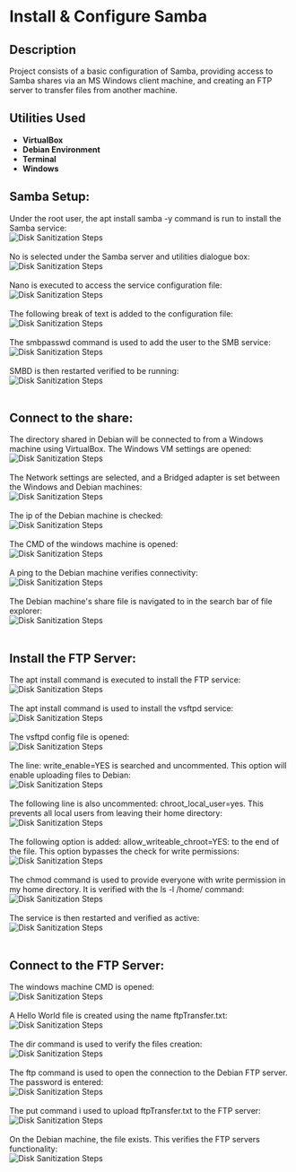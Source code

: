 <h1>Install & Configure Samba</h1>

<h2>Description</h2>
Project consists of a basic configuration of Samba, providing access to Samba shares via an MS Windows client machine, and creating an FTP server to transfer files from another machine.
<br />


<h2>Utilities Used</h2>

- <b>VirtualBox</b>
- <b>Debian Environment</b>
- <b>Terminal</b>
- <b>Windows</b>

<h2>Samba Setup:</h2>
Under the root user, the apt install samba -y command is run to install the Samba service:<br/>
<img src="https://imagizer.imageshack.com/img923/9009/zUhbld.png" alt="Disk Sanitization Steps"/>
<br />
<br />
No is selected under the Samba server and utilities dialogue box:<br/>
<img src="https://imagizer.imageshack.com/img924/742/QCeZ2G.png" alt="Disk Sanitization Steps"/>
<br />
<br />
Nano is executed to access the service configuration file:<br/>
<img src="https://imagizer.imageshack.com/img923/3497/FPyCkd.png" alt="Disk Sanitization Steps"/>
<br />
<br />
The following break of text is added to the configuration file:<br/>
<img src="https://imagizer.imageshack.com/img922/2066/tNjzeQ.png" alt="Disk Sanitization Steps"/>
<br />
<br />
The smbpasswd command is used to add the user to the SMB service:<br/>
<img src="https://imagizer.imageshack.com/img923/5553/Xm9M1C.png" alt="Disk Sanitization Steps"/>
<br />
<br />
SMBD is then restarted verified to be running:<br/>
<img src="https://imagizer.imageshack.com/img924/4014/2EFrPX.png" alt="Disk Sanitization Steps"/>
<br />
<br />

<h2>Connect to the share:</h2>
The directory shared in Debian will be connected to from a Windows machine using VirtualBox. The Windows VM settings are opened:<br/>
<img src="https://imagizer.imageshack.com/img922/6513/9xAye3.png" alt="Disk Sanitization Steps"/>
<br />
<br />
The Network settings are selected, and a Bridged adapter is set between the Windows and Debian machines:<br/>
<img src="https://imagizer.imageshack.com/img924/1903/cCoGDV.png" alt="Disk Sanitization Steps"/>
<br />
<br />
The ip of the Debian machine is checked:<br/>
<img src="https://imagizer.imageshack.com/img922/6096/XpVrMJ.png" alt="Disk Sanitization Steps"/>
<br />
<br />
The CMD of the windows machine is opened:<br/>
<img src="https://imagizer.imageshack.com/img923/1102/1mTPlM.png" alt="Disk Sanitization Steps"/>
<br />
<br />
A ping to the Debian machine verifies connectivity:<br/>
<img src="https://imagizer.imageshack.com/img924/6425/QLe6c8.png" alt="Disk Sanitization Steps"/>
<br />
<br />
The Debian machine's share file is navigated to in the search bar of file explorer:<br/>
<img src="https://imagizer.imageshack.com/img922/9711/nv1ZFS.png" alt="Disk Sanitization Steps"/>
<br />
<br />

<h2>Install the FTP Server:</h2>
The apt install command is executed to install the FTP service:<br/>
<img src="https://imagizer.imageshack.com/img924/3779/SzKCG8.png" alt="Disk Sanitization Steps"/>
<br />
<br />
The apt install command is used to install the vsftpd service:<br/>
<img src="https://imagizer.imageshack.com/img923/9245/BnRIgA.png" alt="Disk Sanitization Steps"/>
<br />
<br />
The vsftpd config file is opened:<br/>
<img src="https://imagizer.imageshack.com/img924/9606/aJbh0W.png" alt="Disk Sanitization Steps"/>
<br />
<br />
The line: write_enable=YES is searched and uncommented. This option will enable uploading files to Debian:<br/>
<img src="https://imagizer.imageshack.com/img923/6294/GW7flg.png" alt="Disk Sanitization Steps"/>
<br />
<br />
The following line is also uncommented: chroot_local_user=yes. This prevents all local users from leaving their home directory:<br/>
<img src="https://imagizer.imageshack.com/img923/5040/2Srk8K.png" alt="Disk Sanitization Steps"/>
<br />
<br />
The following option is added: allow_writeable_chroot=YES: to the end of the file. This option bypasses the check for write permissions:<br/>
<img src="https://imagizer.imageshack.com/img924/5453/eEMoKz.png" alt="Disk Sanitization Steps"/>
<br />
<br />
The chmod command is used to provide everyone with write permission in my home directory. It is verified with the ls -l /home/ command:<br/>
<img src="https://imagizer.imageshack.com/img922/7136/gr7w3s.png" alt="Disk Sanitization Steps"/>
<br />
<br />
The service is then restarted and verified as active:<br/>
<img src="https://imagizer.imageshack.com/img923/5015/cMJ67n.png" alt="Disk Sanitization Steps"/>
<br />
<br />

<h2>Connect to the FTP Server:</h2>
The windows machine CMD is opened:<br/>
<img src="https://imagizer.imageshack.com/img922/811/ggcmcX.png" alt="Disk Sanitization Steps"/>
<br />
<br />
A Hello World file is created using the name ftpTransfer.txt:<br/>
<img src="https://imagizer.imageshack.com/img923/4028/KMYbSQ.png" alt="Disk Sanitization Steps"/>
<br />
<br />
The dir command is used to verify the files creation:<br/>
<img src="https://imagizer.imageshack.com/img923/6329/wl9qRe.png" alt="Disk Sanitization Steps"/>
<br />
<br />
The ftp command is used to open the connection to the Debian FTP server. The password is entered:<br/>
<img src="https://imagizer.imageshack.com/img924/2777/aHFkSb.png" alt="Disk Sanitization Steps"/>
<br />
<br />
The put command i used to upload ftpTransfer.txt to the FTP server:<br/>
<img src="https://imagizer.imageshack.com/img922/5328/o4H3ZX.png" alt="Disk Sanitization Steps"/>
<br />
<br />
On the Debian machine, the file exists. This verifies the FTP servers functionality:<br/>
<img src="https://imagizer.imageshack.com/img924/5043/g5LKyT.png" alt="Disk Sanitization Steps"/>
<br />
<br />

<!--
 ```diff
- text in red
+ text in green
! text in orange
# text in gray
@@ text in purple (and bold)@@
```
--!>
